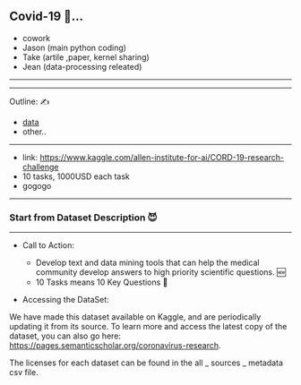 
## Covid-19 🦜...
- cowork
- Jason (main python coding)
- Take (artile ,paper, kernel sharing)
- Jean (data-processing releated)

--- 



---
Outline: ✍️
- [data](#data)
- other..



---

- link: https://www.kaggle.com/allen-institute-for-ai/CORD-19-research-challenge
- 10 tasks, 1000USD each task
- gogogo

--- 

<a name="data"></a>

### Start from Dataset Description 😈

---

- Call to Action:
    -  Develop text and data mining tools that can help the medical community develop answers to high priority scientific questions. 🆕
    -  10 Tasks means  10 Key Questions 🥶
    
- Accessing the DataSet:

We have made this dataset available on Kaggle, and are periodically updating it from its source. To learn more and access the latest copy of the dataset, you can also go here: https://pages.semanticscholar.org/coronavirus-research.

The licenses for each dataset can be found in the all _ sources _ metadata csv file.







    
